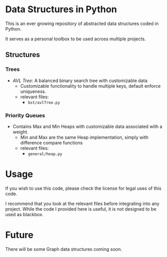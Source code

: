# Data Structures in Python

This is an ever growing repository of abstracted data structures coded in Python.

It serves as a personal toolbox to be used across multiple projects.


## Structures

### Trees
- *AVL Tree*: A balanced binary search tree with customizable data
	- Customizable functionality to handle multiple keys, default enforce uniqueness.
	- relevant files: 
		- `bst/avlTree.py`

### Priority Queues
- Contains Max and Min Heaps with customizable data associated with a weight.
	- Min and Max are the same Heap implementation, simply with difference compare functions
	- relevant files:
		- `general/heap.py`

# Usage

If you wish to use this code, please check the license for legal uses of this code. 

I recommend that you look at the relevant files before integrating into any project.
While the code I provided here is useful, it is not designed to be used as blackbox.

# Future

There will be some Graph data structures coming soon.
